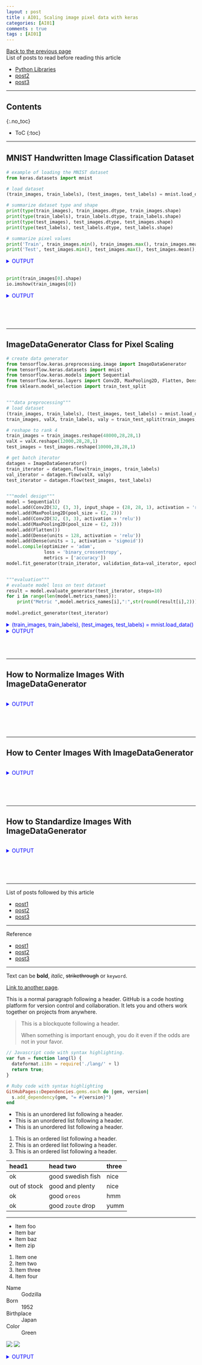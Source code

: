 ```yaml
---
layout : post
title : AI01, Scaling image pixel data with keras
categories: [AI01]
comments : true
tags : [AI01]
---
```

[Back to the previous page](https://userdyk-github.github.io/Study.html) <br>
List of posts to read before reading this article
- <a href='https://userdyk-github.github.io/pl03/PL03-Libraries.html' target="_blank">Python Libraries</a>
- <a href='https://userdyk-github.github.io/'>post2</a>
- <a href='https://userdyk-github.github.io/'>post3</a>

---

## Contents
{:.no_toc}

* ToC
{:toc}

<hr class="division1">

## **MNIST Handwritten Image Classiﬁcation Dataset**

```python
# example of loading the MNIST dataset
from keras.datasets import mnist

# load dataset
(train_images, train_labels), (test_images, test_labels) = mnist.load_data()

# summarize dataset type and shape
print(type(train_images), train_images.dtype, train_images.shape)
print(type(train_labels), train_labels.dtype, train_labels.shape)
print(type(test_images), test_images.dtype, test_images.shape)
print(type(test_labels), test_labels.dtype, test_labels.shape)

# summarize pixel values
print('Train', train_images.min(), train_images.max(), train_images.mean(), train_images.std())
print('Test', test_images.min(), test_images.max(), test_images.mean(), test_images.std())
```
<details markdown="1">
<summary class='jb-small' style="color:blue">OUTPUT</summary>
<hr class='division3'>
<p>
  <class 'numpy.ndarray'> uint8 (60000, 28, 28)<br>
  <class 'numpy.ndarray'> uint8 (60000,)<br>
  <class 'numpy.ndarray'> uint8 (10000, 28, 28)<br>
  <class 'numpy.ndarray'> uint8 (10000,)<br>
  Train 0 255 33.318421449829934 78.56748998339798<br>
  Test 0 255 33.791224489795916 79.17246322228644<br>
</p>
<hr class='division3'>
</details>

<br>

```python
print(train_images[0].shape)
io.imshow(train_images[0])
```
<details markdown="1">
<summary class='jb-small' style="color:blue">OUTPUT</summary>
<hr class='division3'>
<p>
  (28, 28)<br>
  <matplotlib.image.AxesImage at 0x23244de4fd0>
</p>
![다운로드 (3)](https://user-images.githubusercontent.com/52376448/63792062-bba44500-c937-11e9-9747-e048df95e1a6.png)
<hr class='division3'>
</details>

<br><br><br>

<hr class="division2">


## **ImageDataGenerator Class for Pixel Scaling**

```python
# create data generator
from tensorflow.keras.preprocessing.image import ImageDataGenerator
from tensorflow.keras.datasets import mnist
from tensorflow.keras.models import Sequential
from tensorflow.keras.layers import Conv2D, MaxPooling2D, Flatten, Dense
from sklearn.model_selection import train_test_split 


"""data preprocessing"""
# load dataset
(train_images, train_labels), (test_images, test_labels) = mnist.load_data()
train_images, valX, train_labels, valy = train_test_split(train_images, train_labels, test_size=0.2,random_state=2018)

# reshape to rank 4
train_images = train_images.reshape(48000,28,28,1)
valX = valX.reshape(12000,28,28,1)
test_images = test_images.reshape(10000,28,28,1)   

# get batch iterator
datagen = ImageDataGenerator()
train_iterator = datagen.flow(train_images, train_labels)
val_iterator = datagen.flow(valX, valy)
test_iterator = datagen.flow(test_images, test_labels)


"""model design"""
model = Sequential()
model.add(Conv2D(32, (3, 3), input_shape = (28, 28, 1), activation = 'relu'))
model.add(MaxPooling2D(pool_size = (2, 2)))
model.add(Conv2D(32, (3, 3), activation = 'relu'))
model.add(MaxPooling2D(pool_size = (2, 2)))
model.add(Flatten())
model.add(Dense(units = 128, activation = 'relu'))
model.add(Dense(units = 1, activation = 'sigmoid'))
model.compile(optimizer = 'adam',
              loss = 'binary_crossentropy',
              metrics = ['accuracy'])
model.fit_generator(train_iterator, validation_data=val_iterator, epochs=10, steps_per_epoch=10, validation_steps=10)


"""evaluation"""
# evaluate model loss on test dataset
result = model.evaluate_generator(test_iterator, steps=10)
for i in range(len(model.metrics_names)):  
    print("Metric ",model.metrics_names[i],":",str(round(result[i],2)))
    
model.predict_generator(test_iterator)
```
<details markdown="1">
<summary class='jb-small' style="color:blue">(train_images, train_labels), (test_images, test_labels) = mnist.load_data()</summary>
<hr class='division3'>
```python
# summarize dataset shape, pixel values for train
print('Train', train_images.shape, train_labels.shape)
print('Train', train_images.min(), train_images.max(), train_images.mean(), train_images.std())

# summarize dataset shape, pixel values for test
print('Test', (test_images.shape, test_labels.shape))
print('Test', test_images.min(), test_images.max(), test_images.mean(), test_images.std())
```
```
Train (60000, 28, 28) (60000,)
Train 0 255 33.318421449829934 78.56748998339798
Test ((10000, 28, 28), (10000,))
Test 0 255 33.791224489795916 79.17246322228644
```
<hr class='division3'>
</details>
<details markdown="1">
<summary class='jb-small' style="color:blue">train_images, valX, train_labels, valy = train_test_split(train_images, train_labels, test_size=0.2,random_state=2018)</summary>
<hr class='division3'>
```python
from tensorflow.keras.datasets import mnist
from sklearn.model_selection import train_test_split 

# load dataset
(train_images, train_labels), (test_images, test_labels) = mnist.load_data()
train_images, valX, train_labels, valy = train_test_split(train_images, train_labels, test_size=0.2,random_state=2018)

# summarize dataset shape, pixel values for train
print('Train', train_images.shape, train_labels.shape)
print('Train', train_images.min(), train_images.max(), train_images.mean(), train_images.std())

# summarize dataset shape, pixel values for val
print('Val', valX.shape, valy.shape)
print('Val', valX.min(), valX.max(), valX.mean(), valX.std())

# summarize dataset shape, pixel values for test
print('Test', (test_images.shape, test_labels.shape))
print('Test', test_images.min(), test_images.max(), test_images.mean(), test_images.std())
```
```
Train (48000, 28, 28) (48000,)
Train 0 255 33.29773514562075 78.54482970203107
Val (12000, 28, 28) (12000,)
Val 0 255 33.40116666666667 78.65801142483167
Test ((10000, 28, 28), (10000,))
Test 0 255 33.791224489795916 79.17246322228644
```
<hr class='division3'>
</details>
<details markdown="1">
<summary class='jb-small' style="color:blue">OUTPUT</summary>
<hr class='division3'>
<hr class='division3'>
</details>
<br><br><br>

<hr class="division2">


## **How to Normalize Images With ImageDataGenerator**

```python

```
<details markdown="1">
<summary class='jb-small' style="color:blue">OUTPUT</summary>
<hr class='division3'>
<hr class='division3'>
</details>

<br><br><br>

<hr class="division2">


## **How to Center Images With ImageDataGenerator**

```python

```
<details markdown="1">
<summary class='jb-small' style="color:blue">OUTPUT</summary>
<hr class='division3'>
<hr class='division3'>
</details>

<br><br><br>

<hr class="division2">


## **How to Standardize Images With ImageDataGenerator**

```python

```
<details markdown="1">
<summary class='jb-small' style="color:blue">OUTPUT</summary>
<hr class='division3'>
<hr class='division3'>
</details>

<br><br><br>


<hr class="division1">

List of posts followed by this article
- [post1](https://userdyk-github.github.io/)
- <a href='https://userdyk-github.github.io/'>post2</a>
- <a href='https://userdyk-github.github.io/'>post3</a>

---

Reference
- [post1](https://userdyk-github.github.io/)
- <a href='https://userdyk-github.github.io/'>post2</a>
- <a href='https://userdyk-github.github.io/'>post3</a>

---

Text can be **bold**, _italic_, ~~strikethrough~~ or `keyword`.

[Link to another page](another-page).

This is a normal paragraph following a header. GitHub is a code hosting platform for version control and collaboration. It lets you and others work together on projects from anywhere.

> This is a blockquote following a header.
>
> When something is important enough, you do it even if the odds are not in your favor.

```js
// Javascript code with syntax highlighting.
var fun = function lang(l) {
  dateformat.i18n = require('./lang/' + l)
  return true;
}
```

```ruby
# Ruby code with syntax highlighting
GitHubPages::Dependencies.gems.each do |gem, version|
  s.add_dependency(gem, "= #{version}")
end
```

*   This is an unordered list following a header.
*   This is an unordered list following a header.
*   This is an unordered list following a header.

1.  This is an ordered list following a header.
2.  This is an ordered list following a header.
3.  This is an ordered list following a header.

| head1        | head two          | three |
|:-------------|:------------------|:------|
| ok           | good swedish fish | nice  |
| out of stock | good and plenty   | nice  |
| ok           | good `oreos`      | hmm   |
| ok           | good `zoute` drop | yumm  |

* * *

*   Item foo
*   Item bar
*   Item baz
*   Item zip


1.  Item one
1.  Item two
1.  Item three
1.  Item four

<dl>
<dt>Name</dt>
<dd>Godzilla</dd>
<dt>Born</dt>
<dd>1952</dd>
<dt>Birthplace</dt>
<dd>Japan</dd>
<dt>Color</dt>
<dd>Green</dd>
</dl>


![](https://assets-cdn.github.com/images/icons/emoji/octocat.png)
![](https://guides.github.com/activities/hello-world/branching.png)

<details markdown="1">
<summary class='jb-small' style="color:blue">OUTPUT</summary>
<hr class='division3'>
<hr class='division3'>
</details>

